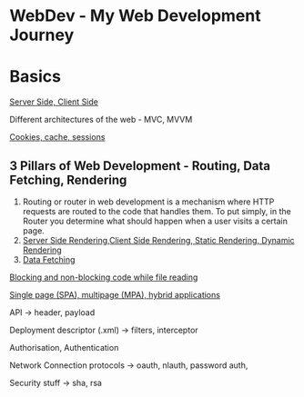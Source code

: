 # WebDev - My Web Development Journey
# Basics
[Server Side, Client Side](https://www.cloudflare.com/learning/serverless/glossary/client-side-vs-server-side/)

Different architectures of the web - MVC, MVVM <br>

[Cookies, cache, sessions]("https://www.minitool.com/news/cookies-vs-cache-vs-session.html") 

## 3 Pillars of Web Development - Routing, Data Fetching, Rendering
1. Routing or router in web development is a mechanism where HTTP requests are routed to the code that handles them. To put simply, in the Router you determine what should happen when a user visits a certain page.
2. [Server Side Rendering,Client Side Rendering, Static Rendering, Dynamic Rendering](https://web.dev/rendering-on-the-web/)
3. [Data Fetching](https://developer.mozilla.org/en-US/docs/Learn/JavaScript/Client-side_web_APIs/Fetching_data) 

[Blocking and non-blocking code while file reading]("https://www.codewithharry.com/videos/web-development-in-hindi-65/)

[Single page (SPA), multipage (MPA), hybrid applications](https://medium.com/@NeotericEU/single-page-application-vs-multiple-page-application-2591588efe58)

API -> header, payload

Deployment descriptor (.xml) -> filters, interceptor

Authorisation, Authentication

Network Connection protocols -> oauth, nlauth, password auth, 

Security stuff -> sha, rsa 
